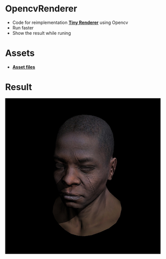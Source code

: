 # OpencvRenderer
- Code for reimplementation [**Tiny Renderer**](https://github.com/ssloy/tinyrenderer/wiki) using Opencv
- Run faster
- Show the result while runing

# Assets
- [**Asset files**](https://pan.baidu.com/s/1XJFvntZVBc5NU3dgJ4SMfA)

# Result
<img width="500px" src="OpenCVRenderer/frame.jpg" />

